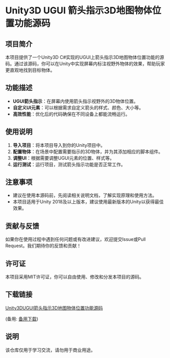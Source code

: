 # Unity3D UGUI 箭头指示3D地图物体位置功能源码

## 项目简介

本项目提供了一个Unity3D C#实现的UGUI上箭头指示3D地图物体位置功能的源码。通过该源码，你可以在Unity中实现屏幕内标注视野外物体的效果，帮助玩家更直观地找到目标物体。

## 功能描述

- **UGUI箭头指示**：在屏幕内使用箭头指示视野外的3D物体位置。
- **自定义UI元素**：可以根据需求自定义箭头的样式、颜色、大小等。
- **高效性能**：优化后的代码确保在不同设备上都能流畅运行。

## 使用说明

1. **导入项目**：将本项目导入到你的Unity项目中。
2. **配置物体**：在场景中配置需要指示的3D物体，并为其添加相应的脚本组件。
3. **调整UI**：根据需要调整UGUI元素的位置、样式等。
4. **运行测试**：运行项目，测试箭头指示功能是否正常工作。

## 注意事项

- 建议在使用本源码前，先阅读相关说明文档，了解实现原理和使用方法。
- 本项目适用于Unity 2018及以上版本，建议使用最新版本的Unity以获得最佳效果。

## 贡献与反馈

如果你在使用过程中遇到任何问题或有改进建议，欢迎提交Issue或Pull Request。我们期待你的反馈和贡献！

## 许可证

本项目采用MIT许可证，你可以自由使用、修改和分发本项目的源码。

## 下载链接
[Unity3DUGUI箭头指示3D地图物体位置功能源码](https://pan.quark.cn/s/11cc4c859175) 

(备用: [备用下载](https://pan.baidu.com/s/1RM1jusNuPCvLUmBy-aBIJw?pwd=1234))

## 说明

该仓库仅用于学习交流，请勿用于商业用途。
